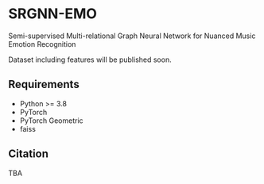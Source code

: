# SRGNN-EMO

Semi-supervised Multi-relational Graph Neural Network for Nuanced Music Emotion Recognition

Dataset including features will be published soon.

## Requirements
- Python >= 3.8
- PyTorch
- PyTorch Geometric
- faiss

## Citation
TBA